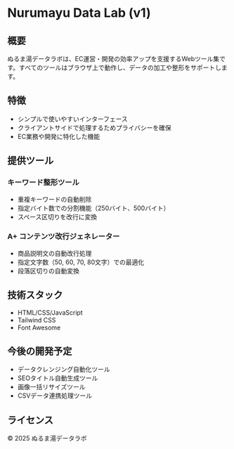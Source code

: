 # Nurumayu Data Lab (v1)

## 概要
ぬるま湯データラボは、EC運営・開発の効率アップを支援するWebツール集です。すべてのツールはブラウザ上で動作し、データの加工や整形をサポートします。

## 特徴
- シンプルで使いやすいインターフェース
- クライアントサイドで処理するためプライバシーを確保
- EC業務や開発に特化した機能

## 提供ツール

### キーワード整形ツール
- 重複キーワードの自動削除
- 指定バイト数での分割機能（250バイト、500バイト）
- スペース区切りを改行に変換

### A+ コンテンツ改行ジェネレーター
- 商品説明文の自動改行処理
- 指定文字数（50, 60, 70, 80文字）での最適化
- 段落区切りの自動変換

## 技術スタック
- HTML/CSS/JavaScript
- Tailwind CSS
- Font Awesome

## 今後の開発予定
- データクレンジング自動化ツール
- SEOタイトル自動生成ツール
- 画像一括リサイズツール
- CSVデータ連携処理ツール

## ライセンス
© 2025 ぬるま湯データラボ
